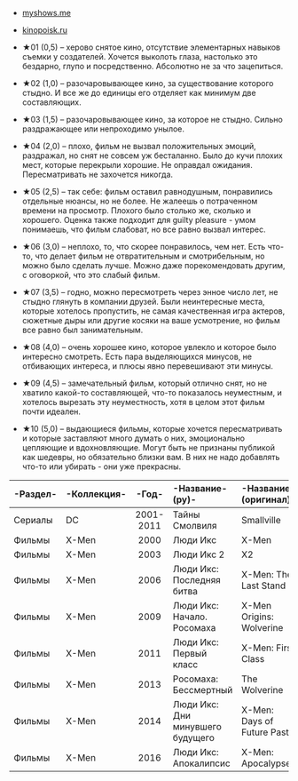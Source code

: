 - [myshows.me](https://myshows.me/annaburova89)
- [kinopoisk.ru](https://www.kinopoisk.ru/user/2244732/)

- ★01 (0,5) – херово снятое кино, отсутствие элементарных навыков съемки у создателей. Хочется выколоть глаза, настолько это бездарно, глупо и посредственно. Абсолютно не за что зацепиться.
- ★02 (1,0) – разочаровывающее кино, за существование которого стыдно. И все же до единицы его отделяет как минимум две составляющих.
- ★03 (1,5) – разочаровывающее кино, за которое не стыдно. Сильно раздражающее или непроходимо унылое.
- ★04 (2,0) – плохо, фильм не вызвал положительных эмоций, раздражал, но снят не совсем уж бесталанно. Было до кучи плохих мест, которые перекрыли хорошие. Не оправдал ожидания. Пересматривать не захочется никогда.
- ★05 (2,5) – так себе: фильм оставил равнодушным, понравились отдельные нюансы, но не более. Не жалеешь о потраченном времени на просмотр. Плохого было столько же, сколько и хорошего. Оценка также подходит для guilty pleasure - умом понимаешь, что фильм слабоват, но все равно вызвал интерес.
- ★06 (3,0) – неплохо, то, что скорее понравилось, чем нет. Есть что-то, что делает фильм не отвратительным и смотрибельным, но можно было сделать лучше. Можно даже порекомендовать другим, с оговоркой, что это слабый фильм.
- ★07 (3,5) – годно, можно пересмотреть через энное число лет, не стыдно глянуть в компании друзей. Были неинтересные места, которые хотелось пропустить, не самая качественная игра актеров, сюжетные дыры или другие косяки на ваше усмотрение, но фильм все равно был занимательным.
- ★08 (4,0) – очень хорошее кино, которое увлекло и которое было интересно смотреть. Есть пара выделяющихся минусов, не отбивающих интереса, и плюсы явно перевешивают эти минусы.
- ★09 (4,5) – замечательный фильм, который отлично снят, но не хватило какой-то составляющей, что-то показалось неуместным, и хотелось вырезать эту неуместность, хотя в целом этот фильм почти идеален.
- ★10 (5,0) – выдающиеся фильмы, которые хочется пересматривать и которые заставляют много думать о них, эмоционально цепляющие и вдохновляющие. Могут быть не признаны публикой как шедевры, но обязательно близки вам. В них не надо добавлять что-то или убирать - они уже прекрасны.

|-Раздел-|-Коллекция-|-Год-|-Название-(ру)-|-Название-(оригинал)-|-Оценка-|
|:---|:---|:---:|:---|:---|:---:|
| Сериалы | DC | 2001-2011 | Тайны Смолвиля | Smallville | 10 | - 4 сезон 17 серия на 23 минуте 48 секунде
| Фильмы | X-Men | 2000 | Люди Икс | X-Men | 10 |
| Фильмы | X-Men | 2003 | Люди Икс 2 | X2 | 9 |
| Фильмы | X-Men | 2006 | Люди Икс: Последняя битва | X-Men: The Last Stand | 8 |
| Фильмы | X-Men | 2009 | Люди Икс: Начало. Росомаха | X-Men Origins: Wolverine | 8 |
| Фильмы | X-Men | 2011 | Люди Икс: Первый класс | X-Men: First Class | 8 |
| Фильмы | X-Men | 2013 | Росомаха: Бессмертный | The Wolverine | 6 |
| Фильмы | X-Men | 2014 | Люди Икс: Дни минувшего будущего | X-Men: Days of Future Past | 6 |
| Фильмы | X-Men | 2016 | Люди Икс: Апокалипсис | X-Men: Apocalypse | 8 |
